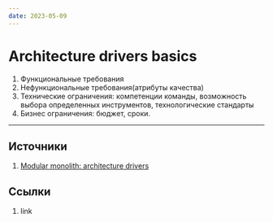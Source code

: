 ```yaml
---
date: 2023-05-09
---
```

# Architecture drivers basics

1. Функциональные требования
1. Нефункциональные требования(атрибуты качества)
1. Технические ограничения: компетенции команды, возможность выбора определенных инструментов, технологические стандарты
1. Бизнес ограничения: бюджет, сроки.

---

## Источники

1. [Modular monolith: architecture drivers](https://www.kamilgrzybek.com/blog/posts/modular-monolith-architectural-drivers)

## Ссылки

1. link
